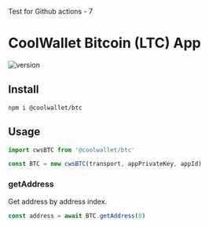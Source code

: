 
Test for Github actions - 7

# CoolWallet Bitcoin (LTC) App

![version](https://img.shields.io/npm/v/@coolwallet/btc)

## Install

```shell
npm i @coolwallet/btc
```

## Usage

```javascript
import cwsBTC from '@coolwallet/btc'

const BTC = new cwsBTC(transport, appPrivateKey, appId)

```

### getAddress

Get address by address index.

```javascript
const address = await BTC.getAddress(0)
```
